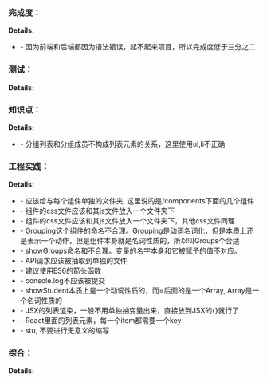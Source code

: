 ### 完成度：


__Details:__

- \- 因为前端和后端都因为语法错误，起不起来项目，所以完成度低于三分之二

### 测试：


__Details:__



### 知识点：


__Details:__

- \- 分组列表和分组成员不构成列表元素的关系，这里使用ul,li不正确

### 工程实践：


__Details:__

- \- 应该给与每个组件单独的文件夹, 这里说的是/components下面的几个组件
- \- 组件的css文件应该和其js文件放入一个文件夹下
- \- 组件的css文件应该和其js文件放入一个文件夹下，其他css文件同理
- \- Grouping这个组件的命名不合理。Grouping是动词名词化，但是本质上还是表示一个动作，但是组件本身就是名词性质的，所以叫Groups个合适
- \- showGroups命名和不合理。变量的名字本身和它被赋予的值不对应。
- \- API请求应该被抽取到单独的文件
- \- 建议使用ES6的箭头函数
- \- console.log不应该被提交
- \- showStudent本质上是一个动词性质的，而=后面的是一个Array, Array是一个名词性质的
- \- JSX的列表渲染，一般不用单独抽变量出来，直接放到JSX的{}就行了
- \- React里面的列表元素，每一个item都需要一个key
- \- stu, 不要进行无意义的缩写

### 综合：


__Details:__



